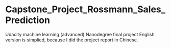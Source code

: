 # Capstone_Project_Rossmann_Sales_Prediction
Udacity machine learning (advanced) Nanodegree final project
English version is simplied, because I did the project report in Chinese.
